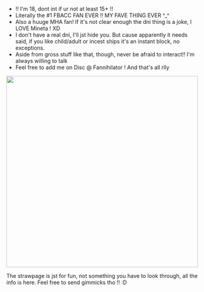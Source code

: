 - !! I'm 18, dont int if ur not at least 15+ !!
- Literally the #1 FBACC FAN EVER !! MY FAVE THING EVER ^_^ 
- Also a huuge MHA fan! If it's not clear enough the dni thing is a joke, I LOVE Mineta ! XD
- I don't have a real dni, I'll jst hide you. But cause apparently it needs said, if you like child/adult or incest ships it's an instant block, no exceptions.
- Aside from gross stuff like that, though, never be afraid to interact!! I'm always willing to talk
- Feel free to add me on Disc @ Fannihilator ! And that's all rlly 
<img src="https://file.garden/Zgb3pBYz2m6JmruU/now%20im%20considering.png" width="500" />

The strawpage is jst for fun, not something you have to look through, all the info is here. Feel free to send gimmicks tho !! :D 
